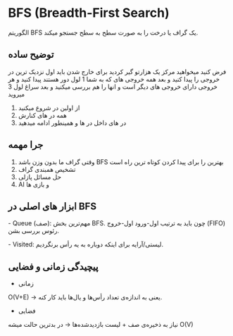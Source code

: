 # BFS (Breadth-First Search)

الگوریتم BFS یک گراف یا درخت را به صورت سطح به سطح جستجو میکند.

## توضیح ساده

فرض کنید میخواهید  مرکز یک هزارتو گیر کردید برای خارج شدن باید اول نزدیک ترین در خروجی را پیدا کنید و بعد همه خروجی های که به شما 1 لول دور هستند پیدا کنید و هر خروجی دارای خروجی های دیگر است و انها را هم بررسی میکنید و بعد سراغ لول 3 میروید

1. از اولین در شروع میکنید
2. همه در های کنارش
3. در های داخل در ها
و همینطور ادامه میدهید

## جرا مهمه

1. وقتی گراف ما بدون وزن باشد BFS بهترین را برای پیدا کردن کوتاه ترین راه است
2. تشخیص همبندی گراف
3. حل مسائل پازلی
4. AI و بازی ها

## ابزار های اصلی در BFS

‏- Queue (صف): مهم‌ترین بخش BFS.
چون باید به ترتیب اول-ورود اول-خروج (FIFO) رئوس بررسی بشن.

‏- Visited: لیستی/آرایه برای اینکه دوباره به یه رأس برنگردیم.

## پیچیدگی زمانی و فضایی

- زمانی
  
O(V+E) → یعنی به اندازه‌ی تعداد رأس‌ها و یال‌ها باید کار کنه.

- فضایی
  
نیاز به ذخیره‌ی صف + لیست بازدیدشده‌ها → در بدترین حالت میشه O(V)